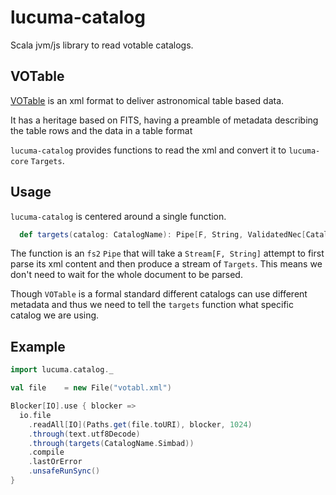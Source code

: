 # lucuma-catalog

Scala jvm/js library to read votable catalogs.

## VOTable

[VOTable](http://www.ivoa.net/documents/VOTable/20191021/REC-VOTable-1.4-20191021.html) is an xml
format to deliver astronomical table based data.

It has a heritage based on FITS, having a preamble of metadata describing the table rows and the
data in a table format

`lucuma-catalog` provides functions to read the xml and convert it to `lucuma-core` `Targets`.

## Usage

`lucuma-catalog` is centered around a single function.

```scala
  def targets(catalog: CatalogName): Pipe[F, String, ValidatedNec[CatalogProblem, Target]]
```

The function is an `fs2` `Pipe` that will take a `Stream[F, String]` attempt to first parse its
xml content and then produce a stream of `Targets`. This means we don't need to wait for the whole
document to be parsed.

Though `VOTable` is a formal standard different catalogs can use different metadata and thus we
need to tell the `targets` function what specific catalog we are using.

## Example

```scala
import lucuma.catalog._

val file    = new File("votabl.xml")

Blocker[IO].use { blocker =>
  io.file
    .readAll[IO](Paths.get(file.toURI), blocker, 1024)
    .through(text.utf8Decode)
    .through(targets(CatalogName.Simbad))
    .compile
    .lastOrError
    .unsafeRunSync()
}
```

